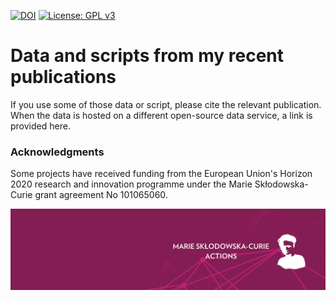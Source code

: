 [![DOI](https://zenodo.org/badge/DOI/10.5281/zenodo.13341067.svg)](https://doi.org/10.5281/zenodo.13341067)
[![License: GPL v3](https://img.shields.io/badge/License-GPLv3-blue.svg)](https://www.gnu.org/licenses/gpl-3.0)

# Data and scripts from my recent publications

If you use some of those data or script, please cite the relevant publication.
When the data is hosted on a different open-source data service, a link is provided here.

### Acknowledgments ###

Some projects have received funding from the European
Union's Horizon 2020 research and innovation programme
under the Marie Skłodowska-Curie grant agreement No 101065060.

![MSCA image](https://raw.githubusercontent.com/simongravelle/nmrformd/main/docs/source/figures/logo/msca.png)
